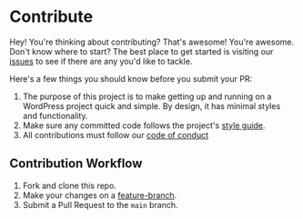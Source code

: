 # Contribute

Hey! You're thinking about contributing? That's awesome! You're awesome. Don't know where to start? The best place to get started is visiting our [issues][issues] to see if there are any you'd like to tackle.

Here's a few things you should know before you submit your PR:

1. The purpose of this project is to make getting up and running on a WordPress project quick and simple. By design, it has minimal styles and functionality.
1. Make sure any committed code follows the project's [style guide][styleguide].
1. All contributions must follow our [code of conduct](code-of-conduct.md)

## Contribution Workflow

1. Fork and clone this repo.
2. Make your changes on a [feature-branch](https://bocoup.com/weblog/git-workflow-walkthrough-feature-branches).
3. Submit a Pull Request to the `main` branch.

[styleguide]:https://github.com/sparkbox/sparkpress/blob/main/docs/development.md#linting
[issues]:https://github.com/sparkbox/sparkpress/issues